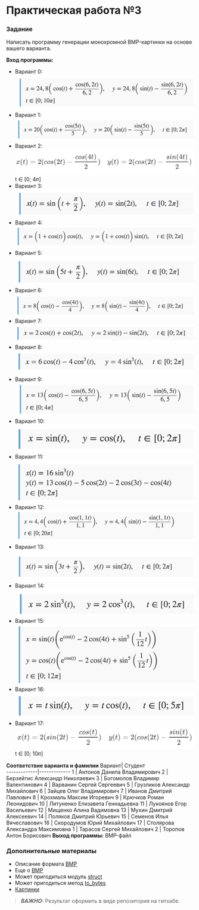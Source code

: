 # Практическая работа  №3

### Задание
Написать программу генерации монохромной BMP-картинки на основе вашего варианта.

**Вход программы:**
* Вариант 0: ![task0](./tasks/task0.png)
* Вариант 1: ![task1](./tasks/task1.png)
* Вариант 2: ![task2](./tasks/task2.png) t ∈ \[0; 4𝜋\]
* Вариант 3: ![task3](./tasks/task3.png)
* Вариант 4: ![task4](./tasks/task4.png)
* Вариант 5: ![task5](./tasks/task5.png)
* Вариант 6: ![task6](./tasks/task6.png)
* Вариант 7: ![task7](./tasks/task7.png)
* Вариант 8: ![task8](./tasks/task8.png)
* Вариант 9: ![task9](./tasks/task9.png)
* Вариант 10: ![task10](./tasks/task10.png)
* Вариант 11: ![task11](./tasks/task11.png)
* Вариант 12: ![task12](./tasks/task12.png)
* Вариант 13: ![task13](./tasks/task13.png)
* Вариант 14: ![task11](./tasks/task14.png)
* Вариант 15: ![task11](./tasks/task15.png)
* Вариант 16: ![task16](./tasks/task16.png)
* Вариант 17: ![task17](./tasks/task17.png) t ∈ \[0; 10𝜋\]

**Соответствие варианта и фамилии**
Вариант| Студент  
-------------|-------------
1 | Антонов Данила Владимирович
2 | Берзейтис Александр Николаевич
3 | Богомолов Владимир Валентинович
4 | Варванин Сергей Сергеевич
5 | Грузликов Александр Михайлович
6 | Зайцев Олег Владимирович
7 | Иванов Дмитрий Павлович
8 | Крохмаль Максим Игоревич
9 | Крючков Роман Леонидович
10 | Литуненко Елизавета Геннадьевна
11 | Лукоянов Егор Васильевич
12 | Мищенко Алина Вадимовна
13 | Мухин Дмитрий Алексеевич
14 | Поляков Дмитрий Юрьевич
15 | Семенов Илья Вячеславович
16 | Скородумов Юрий Михайлович
17 | Столярова Александра Максимовна
1 | Тарасов Сергей Михайлович
2 | Торопов Антон Борисович
**Выход программы:**
BMP-файл

### Дополнительные материалы
* Описание формата [BMP](https://ru.wikipedia.org/wiki/BMP)
* Еще о [BMP](https://medium.com/sysf/bits-to-bitmaps-a-simple-walkthrough-of-bmp-image-format-765dc6857393)
* Может пригодиться модуль [struct](https://docs.python.org/3/library/struct.html)
* Может пригодиться метод [to_bytes](https://docs.python.org/3.2/library/stdtypes.html#int.to_bytes)
* [Картинки](http://grafikus.ru/examples/parametric-functions-2d) 

> **_ВАЖНО:_**
Результат оформить в виде репозитория на гитхабе.
